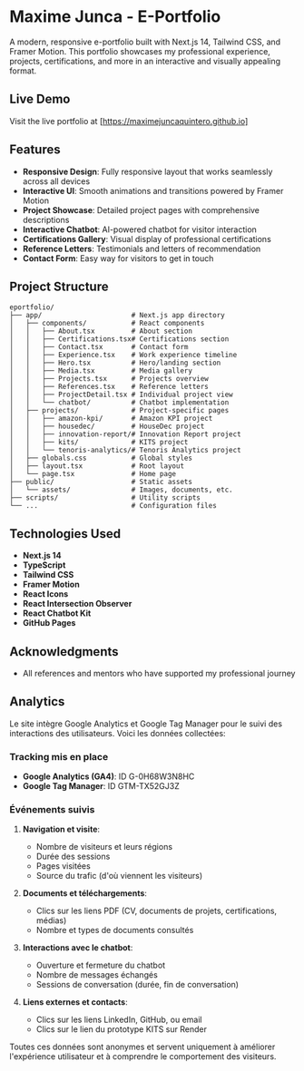 # Maxime Junca - E-Portfolio

A modern, responsive e-portfolio built with Next.js 14, Tailwind CSS, and Framer Motion. This portfolio showcases my professional experience, projects, certifications, and more in an interactive and visually appealing format.

## Live Demo

Visit the live portfolio at [https://maximejuncaquintero.github.io]

## Features

- **Responsive Design**: Fully responsive layout that works seamlessly across all devices
- **Interactive UI**: Smooth animations and transitions powered by Framer Motion
- **Project Showcase**: Detailed project pages with comprehensive descriptions
- **Interactive Chatbot**: AI-powered chatbot for visitor interaction
- **Certifications Gallery**: Visual display of professional certifications
- **Reference Letters**: Testimonials and letters of recommendation
- **Contact Form**: Easy way for visitors to get in touch

## Project Structure

```
eportfolio/
├── app/                      # Next.js app directory
│   ├── components/           # React components
│   │   ├── About.tsx         # About section
│   │   ├── Certifications.tsx# Certifications section
│   │   ├── Contact.tsx       # Contact form
│   │   ├── Experience.tsx    # Work experience timeline
│   │   ├── Hero.tsx          # Hero/landing section
│   │   ├── Media.tsx         # Media gallery
│   │   ├── Projects.tsx      # Projects overview
│   │   ├── References.tsx    # Reference letters
│   │   ├── ProjectDetail.tsx # Individual project view
│   │   └── chatbot/          # Chatbot implementation
│   ├── projects/             # Project-specific pages
│   │   ├── amazon-kpi/       # Amazon KPI project
│   │   ├── housedec/         # HouseDec project
│   │   ├── innovation-report/# Innovation Report project
│   │   ├── kits/             # KITS project
│   │   └── tenoris-analytics/# Tenoris Analytics project
│   ├── globals.css           # Global styles
│   ├── layout.tsx            # Root layout
│   └── page.tsx              # Home page
├── public/                   # Static assets
│   └── assets/               # Images, documents, etc.
├── scripts/                  # Utility scripts
└── ...                       # Configuration files
```

## Technologies Used

- **Next.js 14**
- **TypeScript**
- **Tailwind CSS**
- **Framer Motion**
- **React Icons**
- **React Intersection Observer**
- **React Chatbot Kit**
- **GitHub Pages**

## Acknowledgments

- All references and mentors who have supported my professional journey

## Analytics

Le site intègre Google Analytics et Google Tag Manager pour le suivi des interactions des utilisateurs. Voici les données collectées:

### Tracking mis en place

- **Google Analytics (GA4)**: ID G-0H68W3N8HC
- **Google Tag Manager**: ID GTM-TX52GJ3Z

### Événements suivis

1. **Navigation et visite**:
   - Nombre de visiteurs et leurs régions
   - Durée des sessions
   - Pages visitées
   - Source du trafic (d'où viennent les visiteurs)

2. **Documents et téléchargements**:
   - Clics sur les liens PDF (CV, documents de projets, certifications, médias)
   - Nombre et types de documents consultés

3. **Interactions avec le chatbot**:
   - Ouverture et fermeture du chatbot
   - Nombre de messages échangés
   - Sessions de conversation (durée, fin de conversation)

4. **Liens externes et contacts**:
   - Clics sur les liens LinkedIn, GitHub, ou email
   - Clics sur le lien du prototype KITS sur Render

Toutes ces données sont anonymes et servent uniquement à améliorer l'expérience utilisateur et à comprendre le comportement des visiteurs.
